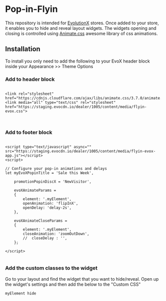 # Pop-in-Flyin

This repository is intended for [EvolutionX](https://evolutionx.io) stores. Once added to your store, it enables you to hide and reveal layout widgets. The widgets opening and closing is controlled using [Animate.css](https://daneden.github.io/animate.css/) awesome library of css animations. 

## Installation 

To install you only need to add the following to your EvoX header block inside your Appearance >> Theme Options

### Add to header block
``` 

<link rel="stylesheet" href="https://cdnjs.cloudflare.com/ajax/libs/animate.css/3.7.0/animate.min.css">
<link media="all" type="text/css" rel="stylesheet" href="https://staging.evocdn.io/dealer/1005/content/media/flyin-evox.css">



```


### Add to footer block

```

<script type="text/javascript" async="" src="https://staging.evocdn.io/dealer/1005/content/media/flyin-evox-app.js"></script> 
<script>

// Configure your pop-in animations and delays 
let myEvoXPopinTitle = 'Sale this Week',

	promotionPopinDiscX = 'NewVisitor',

	evoXAnimateParams =
	{
		element: '.myElement',
		openAnimation: 'flipInX',
		openDelay: 'delay-2s',
	},

	evoXAnimateCloseParams =
	{
		element: '.myElement',
		closeAnimation: 'zoomOutDown',
		//	closeDelay : '', 
	};

</script>


```


### Add the custom classes to the widget
Go to your layout and find the widget that you want to hide/reveal. Open up the widget's settings and then add the below to the "Custom CSS"
```
myElement hide

```
